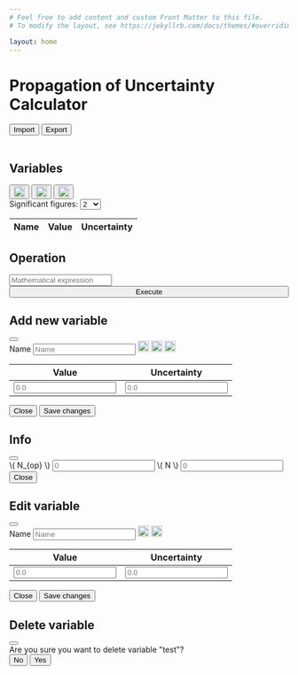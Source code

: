 ```yaml
---
# Feel free to add content and custom Front Matter to this file.
# To modify the layout, see https://jekyllrb.com/docs/themes/#overriding-theme-defaults

layout: home
---
```


<!-- Add your site or application content here -->
<div class="container-fluid">
  <h1>Propagation of Uncertainty Calculator</h1>
  <button type="button" class="btn btn-primary" onclick="importSession()">Import</button>
  <button type="button" class="btn btn-primary" onclick="exportSession()">Export</button>
  <br>
  <br>
  <h2>Variables</h2>
  <div class="row no-gutters">
    <div class="col-12 col-sm text-left">
      <button type="button" id="addButton" class="btn" data-bs-toggle="modal" data-bs-target="#addModal"><img src="{{ '/assets/images/add.svg' | relative_url }}" title="Add new variable" alt="a" width="20" height="20"></button>
      <button type="button" id="editButton" class="btn" data-bs-toggle="modal" data-bs-target=""><img src="{{ '/assets/images/edit.svg' | relative_url }}" title="Edit selected variable" alt="E" width="20" height="20"></button>
      <button type="button" id="deleteButton" class="btn" data-bs-toggle="modal" data-bs-target=""><img src="{{ '/assets/images/delete.svg' | relative_url }}" title="Delete selected variable" alt="D" width="20" height="20"></button>
    </div>
    <div class="col-md-6 hidden-lg-down"></div>
    <div class="col-12 col-sm">
      <div class="float-lg-right">
        <label for="selectSignificantFigures">Significant figures:</label>
        <select class="form-select" aria-label="Default select example" name="sf" onchange="changeSignificantFigures()" id="selectSignificantFigures">
          <option>1</option>
          <option selected>2</option>
          <option>3</option>
          <option>4</option>
          <option>5</option>
          <option>6</option>
          <option>7</option>
          <option>8</option>
          <option>9</option>
          <option>10</option>
          <option>11</option>
          <option>12</option>
          <option>13</option>
          <option>14</option>
          <option>15</option>
        </select>
      </div>
    </div>
  </div>
  <div class="table-wrapper">
    <table class="table table-bordered table-hover">
      <thead>
        <tr>
          <th class="text-center">Name</th>
          <th class="text-center">Value</th>
          <th class="text-center">Uncertainty</th>
        </tr>
      </thead>
      <tbody id="variablesTable">
      </tbody>
    </table>
  </div>

  <h2>Operation</h2>
  <div class="row">
    <div class="col-12 col-md-9">
      <input class="form-control" id="exprId" type="text" name="expre" placeholder="Mathematical expression" required>
    </div>
    <div class="col-12 col-md-3">
      <button type="button" id="excButton" class="btn btn-primary" data-bs-toggle="modal" data-bs-target="#addModal" onclick="execute()"  style="width: 100%">Execute</button>
    </div>
  </div>
</div>


<!-- Modal -->
<div class="modal fade" id="addModal" tabindex="-1" aria-labelledby="addModalLabel" aria-hidden="true">
  <div class="modal-dialog modal-dialog-scrollable">
    <div class="modal-content">
      <div class="modal-header">
        <h2 class="modal-title fs-5" id="exampleModalLabel">Add new variable</h2>
        <button type="button" class="btn-close" data-bs-dismiss="modal" aria-label="Close"></button>
      </div>
      <form class="needs-validation" id="addForm" onsubmit="validateAndFakeSubmit(event)">
      <div class="modal-body">
        <label for="nameInputAdd">Name</label>
        <input type="text" class="form-control" id="nameInputAdd" placeholder="Name" name="name" required>
        <img src="{{ '/assets/images/add.svg' | relative_url }}" title="Add row" alt="A" width="20" height="20" onclick="addRow('addTable')" style="cursor: pointer">
        <img src="{{ '/assets/images/minus.svg' | relative_url }}" title="Delete row" alt="D" width="20" height="20" onclick="deleteRow('addTable')" style="cursor: pointer">
        <img src="{{ '/assets/images/info.svg' | relative_url }}" title="Info" alt="I" width="20" height="20" data-bs-toggle="modal" data-bs-target="#infoModal" onclick="getInfo()" style="cursor: pointer">
          <table class="table table-bordered table-hover">
            <thead>
              <tr>
                <th class="text-center">Value</th>
                <th class="text-center">Uncertainty</th>
              </tr>
            </thead>
            <tbody id="addTable">
              <tr>
                <td class="text-center"><input type="number" class="form-control" placeholder="0.0" step="1e-15" required></td>
                <td class="text-center"><input type="number" class="form-control" placeholder="0.0" step="1e-15" min="1e-35" required></td>
              </tr>
            </tbody>
          </table>
      </div>
      <div class="modal-footer">
        <button type="button" class="btn btn-secondary" data-bs-dismiss="modal">Close</button>
        <button type="submit" class="btn btn-primary">Save changes</button>
      </div>
      </form>
    </div>
  </div>
</div>


<div class="modal fade" id="infoModal" tabindex="-1" aria-labelledby="infoLabel" aria-hidden="true">
  <div class="modal-dialog modal-dialog-scrollable">
    <div class="modal-content">
      <div class="modal-header">
        <h2 class="modal-title fs-5" id="exampleModalLabel">Info</h2>
        <button type="button" class="btn-close" data-bs-dismiss="modal" aria-label="Close"></button>
      </div>
      <div class="modal-body">
        <label for="NopInput">\( N_{op} \)</label>
        <input type="number" class="form-control" id="NopInput" placeholder="0" name="NopInput" readonly>
        <label for="NInput">\( N \)</label>
        <input type="number" class="form-control" id="NInput" placeholder="0" name="NInput" readonly>
      </div>
      <div class="modal-footer">
        <button type="button" class="btn btn-secondary" data-bs-dismiss="modal">Close</button>
      </div>
    </div>
  </div>
</div>

<div class="modal fade" id="editModal" tabindex="-1" aria-labelledby="editModalLabel" aria-hidden="true">
  <div class="modal-dialog modal-dialog-scrollable">
    <div class="modal-content">
      <div class="modal-header">
        <h2 class="modal-title fs-5" id="exampleModalLabel">Edit variable</h2>
        <button type="button" class="btn-close" data-bs-dismiss="modal" aria-label="Close"></button>
      </div>
      <div class="modal-body">
        <label for="nameInputAdd">Name</label>
        <input type="text" class="form-control" id="nameInputEdit" placeholder="Name" name="name" required>
        <img src="{{ '/assets/images/add.svg' | relative_url }}" title="Add row" alt="A" width="20" height="20" onclick="addRow('editTable')" style="cursor: pointer">
        <img src="{{ '/assets/images/minus.svg' | relative_url }}" title="Delete row" alt="D" width="20" height="20" onclick="deleteRow('editTable')" style="cursor: pointer">
          <table class="table table-bordered table-hover">
            <thead>
              <tr>
                <th class="text-center">Value</th>
                <th class="text-center">Uncertainty</th>
              </tr>
            </thead>
            <tbody id="editTable">
              <tr>
                <td class="text-center"><input type="number" class="form-control" placeholder="0.0" step="1e-15" required></td>
                <td class="text-center"><input type="number" class="form-control" placeholder="0.0" step="1e-15" required></td>
              </tr>
            </tbody>
          </table>
      </div>
      <div class="modal-footer">
        <button type="button" class="btn btn-secondary" data-bs-dismiss="modal">Close</button>
        <button type="button" class="btn btn-primary" data-bs-dismiss="modal" onclick="editVariable(SELECTED_VARIABLE._id)">Save changes</button>
      </div>
    </div>
  </div>
</div>

<div class="modal fade" id="deleteModal" tabindex="-1" aria-labelledby="deleteModalLabel" aria-hidden="true">
  <div class="modal-dialog">
    <div class="modal-content">
      <div class="modal-header">
        <h2 class="modal-title fs-5" id="exampleModalLabel">Delete variable</h2>
        <button type="button" class="btn-close" data-bs-dismiss="modal" aria-label="Close"></button>
      </div>
      <div class="modal-body">
        Are you sure you want to delete variable "<span id="deleteForm">test</span>"?
      </div>
      <div class="modal-footer">
        <button type="button" class="btn btn-secondary" data-bs-dismiss="modal">No</button>
        <button type="button" class="btn btn-primary" data-bs-dismiss="modal" onclick="deleteVariable(SELECTED_VARIABLE._id)">Yes</button>
      </div>
    </div>
  </div>
</div>

<script src="{{ '/assets/js/math.min.js' | relative_url }}"></script>
<script src="{{ '/assets/js/plugins.js' | relative_url }}"></script>
<script src="{{ '/assets/js/main.js' | relative_url }}"></script>

